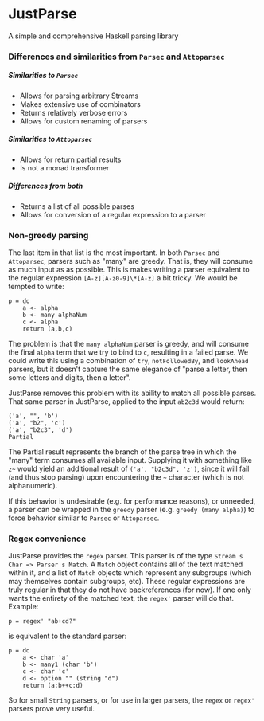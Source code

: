 # JustParse

A simple and comprehensive Haskell parsing library

### Differences and similarities from `Parsec` and `Attoparsec`

##### Similarities to `Parsec`
* Allows for parsing arbitrary Streams 
* Makes extensive use of combinators
* Returns relatively verbose errors
* Allows for custom renaming of parsers

##### Similarities to `Attoparsec`
* Allows for return partial results
* Is not a monad transformer 

##### Differences from both
* Returns a list of all possible parses
* Allows for conversion of a regular expression to a parser 

### Non-greedy parsing

The last item in that list is the most important. In both `Parsec` and `Attoparsec`, 
parsers such as "many" are greedy. That is, they will consume as much input as
as possible. This is makes writing a parser equivalent to the regular expression
`[A-z][A-z0-9]\*[A-z]` a bit tricky. We would be tempted to write:

    p = do
        a <- alpha
        b <- many alphaNum
        c <- alpha
        return (a,b,c)

The problem is that the `many alphaNum` parser is greedy, and will consume the 
final `alpha` term that we try to bind to `c`, resulting in a failed parse. We could
write this using a combination of `try`, `notFollowedBy`, and `lookAhead` parsers, 
but it doesn't capture the same elegance of "parse a letter, then some letters and 
digits, then a letter". 

JustParse removes this problem with its ability to match all possible parses. That
same parser in JustParse, applied to the input `ab2c3d` would return:

    ('a', "", 'b')
    ('a', "b2", 'c')
    ('a', "b2c3", 'd')
    Partial

The Partial result represents the branch of the parse tree in which the "many" term
consumes all available input. Supplying it with something like `z~` would yield an
additional result of `('a', "b2c3d", 'z')`, since it will fail (and thus stop parsing)
upon encountering the `~` character (which is not alphanumeric).

If this behavior is undesirable (e.g. for performance reasons), or unneeded, a 
parser can be wrapped in the `greedy` parser (e.g. `greedy (many alpha)`) to force
behavior similar to `Parsec` or `Attoparsec`.

### Regex convenience

JustParse provides the `regex` parser. This parser is of the type 
`Stream s Char => Parser s Match`. A `Match` object contains all of the text matched 
within it, and a list of `Match` objects which represent any subgroups (which may 
themselves contain subgroups, etc). These regular expressions are truly regular in
that they do not have backreferences (for now). If one only wants the entirety of
the matched text, the `regex'` parser will do that. Example:

    p = regex' "ab+cd?"

is equivalent to the standard parser:

    p = do
        a <- char 'a'
        b <- many1 (char 'b')
        c <- char 'c'
        d <- option "" (string "d")
        return (a:b++c:d)
       
So for small `String` parsers, or for use in larger parsers, the `regex` or `regex'`
parsers prove very useful.
